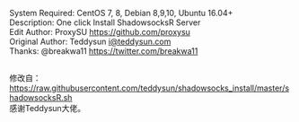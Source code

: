 
   System Required:  CentOS 7, 8, Debian 8,9,10, Ubuntu 16.04+   
   Description: One click Install ShadowsocksR Server            
   Edit Author: ProxySU <https://github.com/proxysu>             
   Original Author: Teddysun <i@teddysun.com>                    
   Thanks: @breakwa11 <https://twitter.com/breakwa11>            
##  
修改自：https://raw.githubusercontent.com/teddysun/shadowsocks_install/master/shadowsocksR.sh  
感谢Teddysun大佬。  
